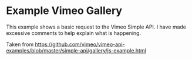 Example Vimeo Gallery
=====================

This example shows a basic request to the Vimeo Simple API.  I have made excessive comments to help explain what is happening.

Taken from https://github.com/vimeo/vimeo-api-examples/blob/master/simple-api/gallery/js-example.html